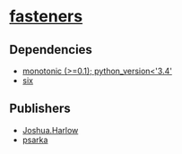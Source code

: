 # [fasteners](https://pypi.org/project/fasteners)

## Dependencies
- [monotonic (>=0.1); python_version<'3.4'](packages/m/monotonic.md)
- [six](packages/s/six.md)



## Publishers
- [Joshua.Harlow](https://pypi.org/user/Joshua.Harlow)
- [psarka](https://pypi.org/user/psarka)

